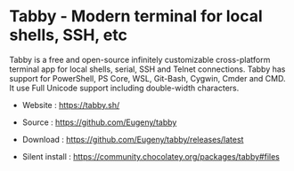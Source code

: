 # Tabby - Modern terminal for local shells, SSH, etc

Tabby is a free and open-source infinitely customizable cross-platform terminal app for local shells, serial, SSH and Telnet connections.
Tabby has support for PowerShell, PS Core, WSL, Git-Bash, Cygwin, Cmder and CMD.
It use Full Unicode support including double-width characters.

* Website : https://tabby.sh/
* Source : https://github.com/Eugeny/tabby

* Download : https://github.com/Eugeny/tabby/releases/latest
* Silent install : https://community.chocolatey.org/packages/tabby#files
